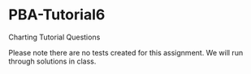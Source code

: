 # PBA-Tutorial6
 Charting Tutorial Questions


Please note there are no tests created for this assignment. We will run through solutions in class.